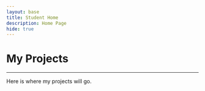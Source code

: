 ```yaml
---
layout: base
title: Student Home 
description: Home Page
hide: true
---
```


# My Projects
---
Here is where my projects will go.
